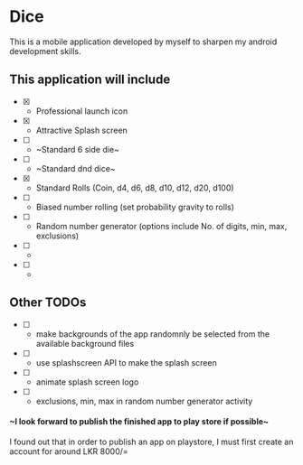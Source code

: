 # Dice
This is a mobile application developed by myself to sharpen my android development skills.

## This application will include
+ [x] - Professional launch icon
+ [x] - Attractive Splash screen
+ [ ] - ~Standard 6 side die~
+ [ ] - ~Standard dnd dice~
+ [x] - Standard Rolls (Coin, d4, d6, d8, d10, d12, d20, d100)
+ [ ] - Biased number rolling (set probability gravity to rolls)
+ [ ] - Random number generator (options include No. of digits, min, max, exclusions)
+ [ ] -
+ [ ] -


## Other TODOs
+ [ ] - make backgrounds of the app randomnly be selected from the available background files
+ [ ] - use splashscreen API to make the splash screen
+ [ ] - animate splash screen logo
+ [ ] - exclusions, min, max in random number generator activity



#### ~I look forward to publish the finished app to play store if possible~
I found out that in order to publish an app on playstore, I must first create an account for around LKR 8000/=
